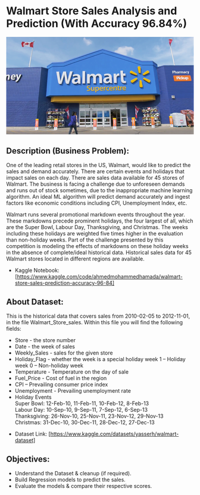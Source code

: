 # Walmart Store Sales Analysis and Prediction (With Accuracy 96.84%)

<img src = 'image.png'>

## Description (Business Problem):
One of the leading retail stores in the US, Walmart, would like to predict the sales and demand accurately. There are certain events and holidays that impact sales on each day. There are sales data available for 45 stores of Walmart. The business is facing a challenge due to unforeseen demands and runs out of stock sometimes, due to the inappropriate machine learning algorithm. An ideal ML algorithm will predict demand accurately and ingest factors like economic conditions including CPI, Unemployment Index, etc.

Walmart runs several promotional markdown events throughout the year. These markdowns precede prominent holidays, the four largest of all, which are the Super Bowl, Labour Day, Thanksgiving, and Christmas. The weeks including these holidays are weighted five times higher in the evaluation than non-holiday weeks. Part of the challenge presented by this competition is modeling the effects of markdowns on these holiday weeks in the absence of complete/ideal historical data. Historical sales data for 45 Walmart stores located in different regions are available.

- Kaggle Notebook: [https://www.kaggle.com/code/ahmedmohammedhamada/walmart-store-sales-prediction-accuracy-96-84]



## About Dataset:
This is the historical data that covers sales from 2010-02-05 to 2012-11-01, in the file Walmart_Store_sales. Within this file you will find the following fields:
* Store - the store number
* Date - the week of sales
* Weekly_Sales -  sales for the given store
* Holiday_Flag - whether the week is a special holiday week 1 – Holiday week 0 – Non-holiday week
* Temperature - Temperature on the day of sale
* Fuel_Price - Cost of fuel in the region
* CPI – Prevailing consumer price index
* Unemployment - Prevailing unemployment rate
* Holiday Events\
Super Bowl: 12-Feb-10, 11-Feb-11, 10-Feb-12, 8-Feb-13\
Labour Day: 10-Sep-10, 9-Sep-11, 7-Sep-12, 6-Sep-13\
Thanksgiving: 26-Nov-10, 25-Nov-11, 23-Nov-12, 29-Nov-13\
Christmas: 31-Dec-10, 30-Dec-11, 28-Dec-12, 27-Dec-13

- Dataset Link: [https://www.kaggle.com/datasets/yasserh/walmart-dataset]


## Objectives:
- Understand the Dataset & cleanup (if required).
- Build Regression models to predict the sales.
- Evaluate the models & compare their respective scores.

